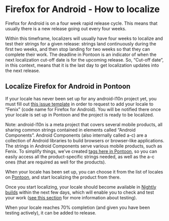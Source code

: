 # Firefox for Android - How to localize

Firefox for Android is on a four week rapid release cycle. This means that usually there is a new release going out every four weeks.

Within this timeframe, localizers will usually have four weeks to localize and test their strings for a given release: strings land continuously during the first two weeks, and then stop landing for two weeks so that they can complete their work. The deadline in Pontoon is an indicator of when the next localization cut-off date is for the upcoming release. So, “Cut-off date”, in this context, means that it is the last day to get localization updates into the next release.

## Localize Firefox for Android in Pontoon

If your locale has never been set up for any android-l10n project yet, you must fill out [this issue template](https://github.com/mozilla-l10n/android-l10n/issues/new?assignees=delphine&labels=&template=new-localization-request.md&title=Add+%5Blocale%5D+to+%5Bproduct%5D) in order to request to add your locale to “Fenix” (code name for Firefox for Android). You will be notified there once your locale is set up in Pontoon and the project is ready to be localized.

Note: android-l10n is a meta project that covers several mobile products, all sharing common strings contained in elements called “Android Components”. Android Components (also internally called a-c) are a collection of Android libraries to build browsers or browser-like applications. The strings in Android Components serve various mobile products, such as Fenix. To simplify things, we’ve created [tags here in Pontoon](https://pontoon.mozilla.org/projects/android-l10n/tags/), so you can easily access all the product-specific strings needed, as well as the a-c ones (that are required as well for the products).

When your locale has been set up, you can choose it from the list of locales on [Pontoon](https://pontoon.mozilla.org/projects/android-l10n/tags/fenix/), and start localizing the product from there.

Once you start localizing, your locale should become available in [Nightly builds](https://play.google.com/store/apps/details?id=org.mozilla.fenix) within the next few days, which will enable you to check and test your work ([see this section](testing.md) for more information about testing).

When your locale reaches 70% completion (and given you have been testing actively), it can be added to release.
